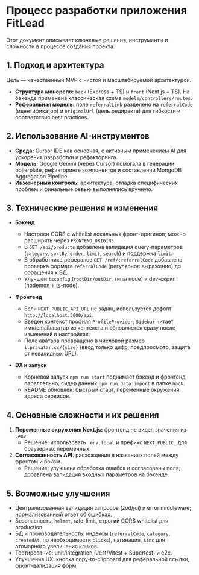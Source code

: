 # Процесс разработки приложения FitLead

Этот документ описывает ключевые решения, инструменты и сложности в процессе создания проекта.

## 1. Подход и архитектура

Цель — качественный MVP с чистой и масштабируемой архитектурой.

- **Структура монорепо:** `back` (Express + TS) и `front` (Next.js + TS). На бэкенде применена классическая схема `models/controllers/routes`.
- **Реферальная модель:** поле `referralLink` разделено на `referralCode` (идентификатор) и `originalUrl` (цель редиректа) для гибкости и соответствия best practices.

## 2. Использование AI-инструментов

- **Среда:** Cursor IDE как основная, с активным применением AI для ускорения разработки и рефакторинга.
- **Модель:** Google Gemini (через Cursor) помогала в генерации boilerplate, рефакторинге компонентов и составлении MongoDB Aggregation Pipeline.
- **Инженерный контроль:** архитектура, отладка специфических проблем и финальные ревью выполнялись вручную.

## 3. Технические решения и изменения

- **Бэкенд**
  - Настроен CORS с whitelist локальных фронт-оригинов; можно расширять через `FRONTEND_ORIGINS`.
  - В `GET /api/products` добавлена валидация query-параметров (`category`, `sortBy`, `order`, `limit`, `search`) и поддержка `limit`.
  - В обработчике рефералов `GET /ref/:referralCode` добавлена проверка формата `referralCode` (регулярное выражение) до обращения к БД.
  - Улучшен `tsconfig` (`rootDir/outDir`, типы node) и dev-скрипт (nodemon + ts-node).

- **Фронтенд**
  - Если `NEXT_PUBLIC_API_URL` не задан, используется дефолт `http://localhost:5000/api`.
  - Введен контекст профиля `ProfileProvider`; `Sidebar` читает имя/email/аватар из контекста и обновляется сразу после изменений в настройках.
  - Поле аватара превращено в числовой размер `i.pravatar.cc/{size}` (ввод только цифр, предпросмотр, защита от невалидных URL).

- **DX и запуск**
  - Корневой запуск `npm run start` поднимает бэкенд и фронтенд параллельно; сидер данных `npm run data:import` в папке `back`.
  - README обновлён: быстрый старт, переменные окружения, адреса сервисов.

## 4. Основные сложности и их решения

1. **Переменные окружения Next.js:** фронтенд не видел значения из `.env`.
   - Решение: использовать `.env.local` и префикс `NEXT_PUBLIC_` для браузерных переменных.
2. **Согласованность API:** расхождения в названиях полей между фронтом и бэком.
   - Решение: улучшена обработка ошибок и согласованы поля; добавлена валидация входных параметров на бэкенде.

## 5. Возможные улучшения

- Централизованная валидация запросов (zod/joi) и error middleware; нормализованный ответ об ошибках.
- Безопасность: `helmet`, rate-limit, строгий CORS whitelist для production.
- БД и производительность: индексы (`referralCode`, `category`, `createdAt`, по необходимости `clicks`), пагинация, `$inc` для атомарного увеличения кликов.
- Тестирование: unit/integration (Jest/Vitest + Supertest) и e2e.
- Улучшения UX: кнопка copy-to-clipboard для реферальной ссылки, фронт-валидация форм.
